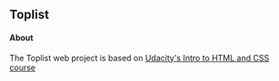 ## Toplist

#### About

The Toplist web project is based on [Udacity's Intro to HTML and CSS course](https://www.udacity.com/course/intro-to-html-and-css--ud304)
